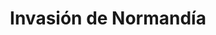 ﻿---
title: "Invasión de Normandía"
permalink: periodes_664.html
layout: periode
dataInici: 1944-06-06
dataFi: 1944-06-30
sidebar: periodes
pares:
  - id: 382
    title: "Operación Overlord"
    dataInici: "(1944-06-06)"
    dataFi: "(1944-08-30)"

fills:
  - id: 383
    title: "Día D"
    dataInici: "(1944-06-06)"

jocsPrincipals:
  - title: "Axis & Allies: D-Day"
    bggId: 10081
    dataInici: 
    dataFi: 

  - title: "The Normandy Campaign"
    bggId: 3603
    dataInici: 
    dataFi: 

  - title: "Normandy"
    bggId: 11060
    dataInici: 
    dataFi: 

  - title: "Overlord: 6 juin 1944"
    bggId: 12512
    dataInici: 
    dataFi: 

  - title: "Overlord"
    bggId: 5277
    dataInici: 
    dataFi: 

  - title: "June 6"
    bggId: 8843
    dataInici: 
    dataFi: 

  - title: "Normandie 1944"
    bggId: 9866
    dataInici: 
    dataFi: 

  - title: "Atlantic Wall"
    bggId: 5485
    dataInici: 
    dataFi: 

  - title: "Battle for Normandy"
    bggId: 7230
    dataInici: 
    dataFi: 

  - title: "Overlord: D-Day and the Beachhead Battles"
    bggId: 30507
    dataInici: 
    dataFi: 

jocsEscenaris:
  - title: "Omaha Beachhead"
    bggId: 5239

  - title: "Breakout: Normandy"
    bggId: 730
    dataInici: 1944-06-06
    dataFi: 1944-06-25

  - title: "El Día Más Largo"
    bggId: 18780
    dataInici: 1944-06-06
    dataFi: 1944-06-30

  - title: "Normandy '44"
    bggId: 38718
    dataInici: 1944-06-06
    dataFi: 1944-06-27

  - title: "Operation Dauntless: The Battles for Fontenay and Rauray, France, June 1944"
    bggId: 69234
    dataInici: 
    dataFi: 

  - title: "Lock 'n Load: Band of Heroes"
    bggId: 18460
    dataInici: 
    dataFi: 

  - title: "ASL Deluxe Module 2 - Hedgerow Hell"
    bggId: 5291
    dataInici: 
    dataFi: 

  - title: "ASL Starter Kit Bonus Pack #1 - Beyond the beaches"
    bggId: 59728
    dataInici: 
    dataFi: 

  - title: "Day of Days: The Invasion of Normandy 1944"
    bggId: 160606
    dataInici: 
    dataFi: 

jocsEpoca:
  - title: "Field Commander: Rommel"
    bggId: 28829
    escenari: "D-Day 1944"
    dataInici: 
    dataFi: 

jocsEpocaEscenaris:
---

